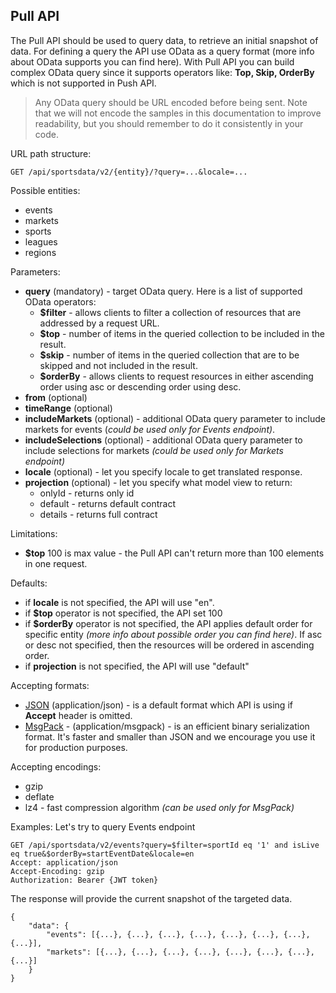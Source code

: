 ## Pull API

The Pull API should be used to query data, to retrieve an initial snapshot of data. For defining a query the API use OData as a query format (more info about OData supports you can find here).
With Pull API you can build complex OData query since it supports operators like: **Top, Skip, OrderBy** which is not supported in Push API.

> Any OData query should be URL encoded before being sent. Note that we will not encode the samples in this documentation to improve readability, but you should remember to do it consistently in your code.

URL path structure:
```http
GET /api/sportsdata/v2/{entity}/?query=...&locale=...
```

Possible entities:
- events
- markets
- sports
- leagues
- regions

Parameters:
- **query** (mandatory) - target OData query. Here is a list of supported OData operators:
    - **$filter** - allows clients to filter a collection of resources that are addressed by a request URL. 
    - **$top** - number of items in the queried collection to be included in the result. 
    - **$skip** - number of items in the queried collection that are to be skipped and not included in the result.
    - **$orderBy** - allows clients to request resources in either ascending order using asc or descending order using desc.
- **from** (optional)
- **timeRange** (optional)
- **includeMarkets** (optional) - additional OData query parameter to include markets for events (*could be used only for Events endpoint)*.
- **includeSelections** (optional) - additional OData query parameter to include selections for markets *(could be used only for Markets endpoint)*
- **locale** (optional) - let you specify locale to get translated response.
- **projection** (optional) - let you specify what model view to return:
    - onlyId - returns only id
    - default - returns default contract
    - details - returns full contract

Limitations:
- **$top** 100 is max value - the Pull API can't return more than 100 elements in one request.

Defaults:
- if **locale** is not specified, the API will use "en".
- if **$top** operator is not specified, the API set 100
- if **$orderBy** operator is not specified, the API applies default order for specific entity *(more info about possible order you can find here)*. If asc or desc not specified, then the resources will be ordered in ascending order.
- if **projection** is not specified, the API will use "default"

Accepting formats:
- [JSON](https://en.wikipedia.org/wiki/JSON) (application/json) - is a default format which API is using if **Accept** header is omitted.
- [MsgPack](https://msgpack.org/index.html) - (application/msgpack) - is an efficient binary serialization format. It's faster and smaller than JSON and we encourage you use it for production purposes.

Accepting encodings:
- gzip
- deflate
- lz4 - fast compression algorithm *(can be used only for MsgPack)*

Examples:
Let's try to query Events endpoint
```http
GET /api/sportsdata/v2/events?query=$filter=sportId eq '1' and isLive eq true&$orderBy=startEventDate&locale=en
Accept: application/json
Accept-Encoding: gzip
Authorization: Bearer {JWT token}
```
The response will provide the current snapshot of the targeted data.
```
{
    "data": {
        "events": [{...}, {...}, {...}, {...}, {...}, {...}, {...}, {...}],
        "markets": [{...}, {...}, {...}, {...}, {...}, {...}, {...}, {...}]
    }
}
```